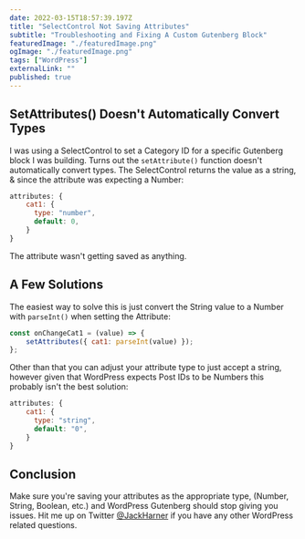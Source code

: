 ```yaml
---
date: 2022-03-15T18:57:39.197Z
title: "SelectControl Not Saving Attributes" 
subtitle: "Troubleshooting and Fixing A Custom Gutenberg Block"
featuredImage: "./featuredImage.png"
ogImage: "./featuredImage.png"
tags: ["WordPress"]
externalLink: ""
published: true
---
```


## SetAttributes() Doesn't Automatically Convert Types

I was using a SelectControl to set a Category ID for a specific Gutenberg block I was building. Turns out the `setAttribute()` function doesn't automatically convert types. The SelectControl returns the value as a string, & since the attribute was expecting a Number: 

```js
attributes: {
    cat1: {
      type: "number",
      default: 0,
    }
}
```

The attribute wasn't getting saved as anything. 

## A Few Solutions

The easiest way to solve this is just convert the String value to a Number with `parseInt()` when setting the Attribute:

```js
const onChangeCat1 = (value) => {
    setAttributes({ cat1: parseInt(value) });
};
```

Other than that you can adjust your attribute type to just accept a string, however given that WordPress expects Post IDs to be Numbers this probably isn't the best solution: 

```js
attributes: {
    cat1: {
      type: "string",
      default: "0",
    }
}
```


## Conclusion

Make sure you're saving your attributes as the appropriate type, (Number, String, Boolean, etc.) and WordPress Gutenberg should stop giving you issues. Hit me up on Twitter [@JackHarner](https://twitter.com/jackharner) if you have any other WordPress related questions.